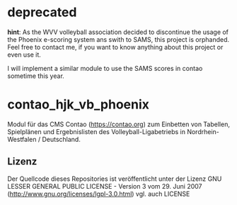 # deprecated

**hint**: As the WVV volleyball association decided to discontinue the usage of the Phoenix e-scoring system ans swith to SAMS, this project is orphanded. Feel free to contact me, if you want to know anything about this project or even use it.

I will implement a similar module to use the SAMS scores in contao sometime this year.


# contao_hjk_vb_phoenix
Modul für das CMS Contao (https://contao.org) zum Einbetten von Tabellen, Spielplänen und Ergebnislisten des Volleyball-Ligabetriebs in Nordrhein-Westfalen / Deutschland.

## Lizenz
Der Quellcode dieses Repositories ist veröffentlicht unter der Lizenz
GNU LESSER GENERAL PUBLIC LICENSE - Version 3 vom 29. Juni 2007
(http://www.gnu.org/licenses/lgpl-3.0.html)
vgl. auch LICENSE
